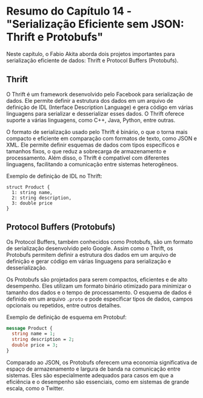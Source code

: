 # Resumo do Capítulo 14 - "Serialização Eficiente sem JSON: Thrift e Protobufs"

Neste capítulo, o Fabio Akita aborda dois projetos importantes para serialização eficiente de dados: Thrift e Protocol Buffers (Protobufs).

## Thrift
O Thrift é um framework desenvolvido pelo Facebook para serialização de dados. Ele permite definir a estrutura dos dados em um arquivo de definição de IDL (Interface Description Language) e gera código em várias linguagens para serializar e desserializar esses dados. O Thrift oferece suporte a várias linguagens, como C++, Java, Python, entre outras.

O formato de serialização usado pelo Thrift é binário, o que o torna mais compacto e eficiente em comparação com formatos de texto, como JSON e XML. Ele permite definir esquemas de dados com tipos específicos e tamanhos fixos, o que reduz a sobrecarga de armazenamento e processamento. Além disso, o Thrift é compatível com diferentes linguagens, facilitando a comunicação entre sistemas heterogêneos.

Exemplo de definição de IDL no Thrift:
```thrift
struct Product {
  1: string name,
  2: string description,
  3: double price
}
```

## Protocol Buffers (Protobufs)
Os Protocol Buffers, também conhecidos como Protobufs, são um formato de serialização desenvolvido pelo Google. Assim como o Thrift, os Protobufs permitem definir a estrutura dos dados em um arquivo de definição e gerar código em várias linguagens para serialização e desserialização.

Os Protobufs são projetados para serem compactos, eficientes e de alto desempenho. Eles utilizam um formato binário otimizado para minimizar o tamanho dos dados e o tempo de processamento. O esquema de dados é definido em um arquivo `.proto` e pode especificar tipos de dados, campos opcionais ou repetidos, entre outros detalhes.

Exemplo de definição de esquema em Protobuf:
```protobuf
message Product {
  string name = 1;
  string description = 2;
  double price = 3;
}
```

Comparado ao JSON, os Protobufs oferecem uma economia significativa de espaço de armazenamento e largura de banda na comunicação entre sistemas. Eles são especialmente adequados para casos em que a eficiência e o desempenho são essenciais, como em sistemas de grande escala, como o Twitter.